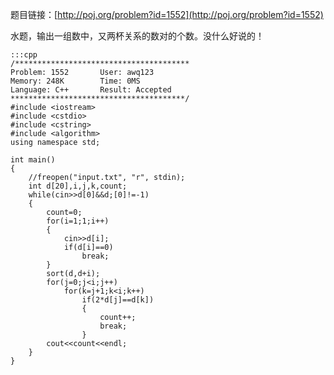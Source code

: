 <!--
.. title: POJ 1552 Doubles C++版
.. slug: poj-1552
.. date: 2013-04-07T07:36:57+08:00
.. tags:
.. link:
.. description:
.. type: text
-->

题目链接：[http://poj.org/problem?id=1552](http://poj.org/problem?id=1552)


水题，输出一组数中，又两杯关系的数对的个数。没什么好说的！


	:::cpp
	/***************************************
	Problem: 1552		User: awq123
	Memory: 248K		Time: 0MS
	Language: C++		Result: Accepted
	***************************************/
	#include <iostream>
	#include <cstdio>
	#include <cstring>
	#include <algorithm>
	using namespace std;

	int main()
	{
		//freopen("input.txt", "r", stdin);
		int d[20],i,j,k,count;
		while(cin>>d[0]&&d;[0]!=-1)
		{
			count=0;
			for(i=1;1;i++)
			{
				cin>>d[i];
				if(d[i]==0)
					break;
			}
			sort(d,d+i);
			for(j=0;j<i;j++)
				for(k=j+1;k<i;k++)
					if(2*d[j]==d[k])
					{
						count++;
						break;
					}
			cout<<count<<endl;
		}
	}
